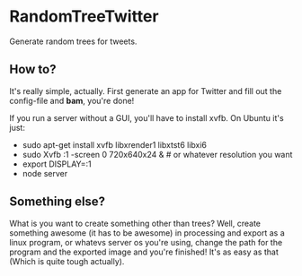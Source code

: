 # RandomTreeTwitter
Generate random trees for tweets.

## How to?
It's really simple, actually. First generate an app for Twitter and fill out the config-file and **bam**, you're done!

If you run a server without a GUI, you'll have to install xvfb. On Ubuntu it's just:
* sudo apt-get install xvfb libxrender1 libxtst6 libxi6
* sudo Xvfb :1 -screen 0 720x640x24 & # or whatever resolution you want
* export DISPLAY=:1
* node server

## Something else?
What is you want to create something other than trees? Well, create something awesome (it has to be awesome) in processing and export as a linux program, or whatevs server os you're using, change the path for the program and the exported image and you're finished! It's as easy as that (Which is quite tough actually).
